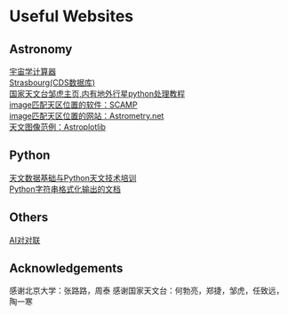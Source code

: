 # Useful Websites

## Astronomy
[宇宙学计算器](http://www.astro.ucla.edu/~wright/CosmoCalc.html)  
[Strasbourg(CDS数据库)](http://cdsportal.u-strasbg.fr/)  
[国家天文台邹虎主页,内有地外行星python处理教程](http://batc.bao.ac.cn/~zouhu/doku.php?id=projects:start)   
[image匹配天区位置的软件：SCAMP](https://www.astromatic.net/software/scamp)   
[image匹配天区位置的网站：Astrometry.net](http://astrometry.net/)   
[天文图像范例：Astroplotlib](http://astroplotlib.stsci.edu/)  

## Python
[天文数据基础与Python天文技术培训](https://hebl.china-vo.org/course/PIA2020/)  
[Python字符串格式化输出的文档](https://pyformat.info/)   


## Others
[AI对对联](https://ai.binwang.me/couplet/)


## Acknowledgements
感谢北京大学：张路路，周泰
感谢国家天文台：何勃亮，郑捷，邹虎，任致远，陶一寒
